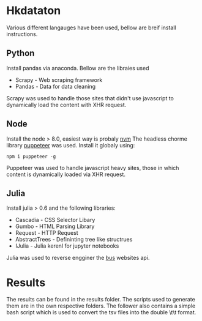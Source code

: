 # Hkdataton

Various different langauges have been used, bellow are breif install instructions.

## Python

Install pandas via anaconda. Bellow are the libraies used 


* Scrapy - Web scraping framework
* Pandas - Data for data cleaning

Scrapy was used to handle those sites that didn't use javascript to dynamically load the content with XHR request.

## Node


Install the node > 8.0,  easiest way is probaly [nvm](https://github.com/creationix/nvm) The headless chorme library [puppeteer](https://github.com/GoogleChrome/puppeteer) was used. Install it globaly using:

```
npm i puppeteer -g
```

Puppeteer was used to handle javascript heavy sites, those in which content is dynamically loaded via XHR request.

## Julia

Install julia > 0.6 and the following libraries:

*  Cascadia - CSS Selector Libary
*  Gumbo - HTML Parsing Library
*  Request - HTTP Request
*  AbstractTrees - Defininting tree like structrues
*  IJulia - Julia kerenl for jupyter notebooks

Julia was used to reverse engginer the [bus](https://mobile.nwstbus.com.hk/) websites api. 


# Results

The results can be found in the results folder. The scripts used to generate them are in the own respective folders.
The follower also contains a simple bash script which is used to convert the tsv files into the double \t\t format.

